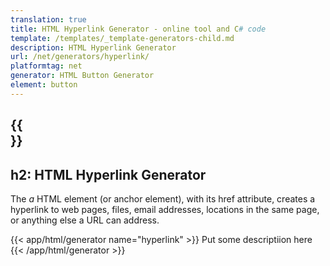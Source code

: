 ```yaml
---
translation: true
title: HTML Hyperlink Generator - online tool and C# code
template: /templates/_template-generators-child.md
description: HTML Hyperlink Generator
url: /net/generators/hyperlink/
platformtag: net
generator: HTML Button Generator
element: button
---
```


{{<section overview>}}
---
h2: HTML Hyperlink Generator
---

The *a* HTML element (or anchor element), with its href attribute, creates a hyperlink to web pages, files, email addresses, locations in the same page, or anything else a URL can address.


{{< app/html/generator name="hyperlink" >}}
Put some descriptiion here
{{< /app/html/generator >}}